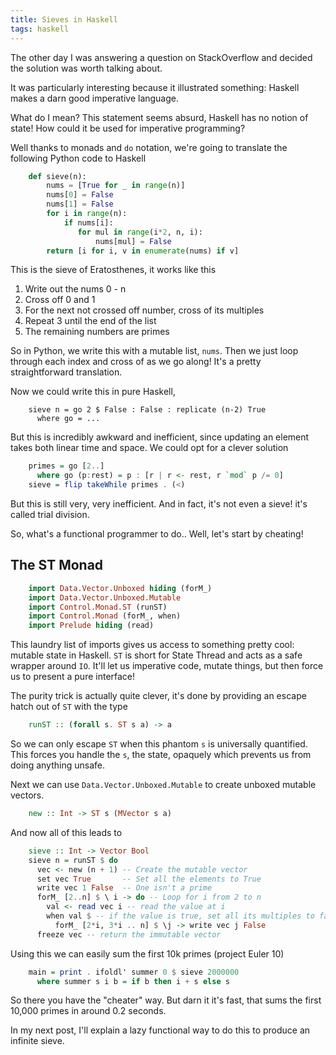 ```yaml
---
title: Sieves in Haskell
tags: haskell
---
```


The other day I was answering a question on StackOverflow and decided
the solution was worth talking about.

It was particularly interesting because it illustrated something: Haskell
makes a darn good imperative language.

What do I mean? This statement seems absurd, Haskell has no notion
of state! How could it be used for imperative programming?

Well thanks to monads and `do` notation, we're going to translate the
following Python code to Haskell

``` python
    def sieve(n):
        nums = [True for _ in range(n)]
        nums[0] = False
        nums[1] = False
        for i in range(n):
            if nums[i]:
               for mul in range(i*2, n, i):
                   nums[mul] = False
        return [i for i, v in enumerate(nums) if v]
```

This is the sieve of Eratosthenes, it works like this

 1. Write out the nums 0 - n
 2. Cross off 0 and 1
 3. For the next not crossed off number, cross of its multiples
 4. Repeat 3 until the end of the list
 5. The remaining numbers are primes

So in Python, we write this with a mutable list, `nums`. Then we
just loop through each index and cross of as we go along! It's
a pretty straightforward translation.

Now we could write this in pure Haskell,

```
    sieve n = go 2 $ False : False : replicate (n-2) True
      where go = ...
```

But this is incredibly awkward and inefficient, since updating an
element takes both linear time and space. We could opt for a clever
solution

``` haskell
    primes = go [2..]
      where go (p:rest) = p : [r | r <- rest, r `mod` p /= 0]
    sieve = flip takeWhile primes . (<)
```

But this is still very, very inefficient. And in fact, it's not even a sieve!
it's called trial division.

So, what's a functional programmer to do.. Well, let's start by cheating!

## The ST Monad

``` haskell
    import Data.Vector.Unboxed hiding (forM_)
    import Data.Vector.Unboxed.Mutable
    import Control.Monad.ST (runST)
    import Control.Monad (forM_, when)
    import Prelude hiding (read)
```
This laundry list of imports gives us access to something pretty cool:
mutable state in Haskell. `ST` is short for State Thread and acts as
a safe wrapper around `IO`. It'll let us imperative code, mutate things,
but then force us to present a pure interface!

The purity trick is actually quite clever, it's done by providing an
escape hatch out of `ST` with the type

``` haskell
    runST :: (forall s. ST s a) -> a
```

So we can only escape `ST` when this phantom `s` is universally quantified.
This forces you handle the `s`, the state, opaquely which prevents us from
doing anything unsafe.

Next we can use `Data.Vector.Unboxed.Mutable` to create unboxed
mutable vectors.

``` haskell
    new :: Int -> ST s (MVector s a)
```
And now all of this leads to

``` haskell
    sieve :: Int -> Vector Bool
    sieve n = runST $ do
      vec <- new (n + 1) -- Create the mutable vector
      set vec True       -- Set all the elements to True
      write vec 1 False  -- One isn't a prime
      forM_ [2..n] $ \ i -> do -- Loop for i from 2 to n
        val <- read vec i -- read the value at i
        when val $ -- if the value is true, set all its multiples to false
          forM_ [2*i, 3*i .. n] $ \j -> write vec j False
      freeze vec -- return the immutable vector
```

Using this we can easily sum the first 10k primes (project Euler 10)

``` haskell
    main = print . ifoldl' summer 0 $ sieve 2000000
      where summer s i b = if b then i + s else s
```

So there you have the "cheater" way. But darn it it's fast, that sums
the first 10,000 primes in around 0.2 seconds.

In my next post, I'll explain a lazy functional way to do this to produce an infinite sieve.
